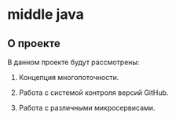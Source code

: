 # middle java 

## О проекте

В данном проекте будут рассмотрены:

1. Концепция многопоточности.

2. Работа с системой контроля версий GitHub.

3. Работа с различными микросервисами.


